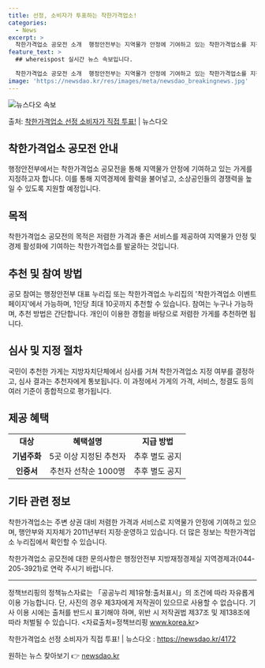 ```yaml
---
title: 선정, 소비자가 투표하는 착한가격업소!
categories:
  - News
excerpt: >
  착한가격업소 공모전 소개  행정안전부는 지역물가 안정에 기여하고 있는 착한가격업소를 지정·확대하기 위해 ‘착…
feature_text: >
  ## whereispost 실시간 뉴스 속보입니다.

  착한가격업소 공모전 소개  행정안전부는 지역물가 안정에 기여하고 있는 착한가격업소를 지정·확대하기 위해 ‘착…
image: 'https://newsdao.kr/res/images/meta/newsdao_breakingnews.jpg'
---
```


![뉴스다오 속보](https://newsdao.kr/res/images/meta/newsdao_breakingnews.jpg)

<p>출처: <a href="https://newsdao.kr/4172" rel="dofollow">착한가격업소 선정 소비자가 직접 투표!</a> | 뉴스다오</p>

<h2 data-ke-size="size26">착한가격업소 공모전 안내</h2>
<p data-ke-size="size16">행정안전부에서는 착한가격업소 공모전을 통해 지역물가 안정에 기여하고 있는 가게를 지정하고자 합니다. 이를 통해 지역경제에 활력을 불어넣고, 소상공인들의 경쟁력을 높일 수 있도록 지원할 예정입니다.</p>

<h2 data-ke-size="size24">목적</h2>
<p data-ke-size="size16">착한가격업소 공모전의 목적은 저렴한 가격과 좋은 서비스를 제공하여 지역물가 안정 및 경제 활성화에 기여하는 착한가격업소를 발굴하는 것입니다.</p>

<h2 data-ke-size="size24">추천 및 참여 방법</h2>
<p data-ke-size="size16">공모 참여는 행정안전부 대표 누리집 또는 착한가격업소 누리집의 '착한가격업소 이벤트 페이지'에서 가능하며, 1인당 최대 10곳까지 추천할 수 있습니다. 참여는 누구나 가능하며, 추천 방법은 간단합니다. 개인이 이용한 경험을 바탕으로 저렴한 가게를 추천하면 됩니다.</p>

<h2 data-ke-size="size24">심사 및 지정 절차</h2>
<p data-ke-size="size16">국민이 추천한 가게는 지방자치단체에서 심사를 거쳐 착한가격업소 지정 여부를 결정하고, 심사 결과는 추천자에게 통보됩니다. 이 과정에서 가게의 가격, 서비스, 청결도 등의 여러 기준이 종합적으로 평가됩니다.</p>

<h2 data-ke-size="size24">제공 혜택</h2>
<table>
	<tr>
		<td style="text-align: center; height: 17px;"><b>대상</b></td>
		<td style="text-align: center; height: 17px;"><b>혜택설명</b></td>
		<td style="text-align: center; height: 17px;"><b>지급 방법</b></td>
	</tr>
	<tr>
		<td style="text-align: center; height: 17px;"><b>기념주화</b></td>
		<td style="text-align: center; height: 17px;">5곳 이상 지정된 추천자</td>
		<td style="text-align: center; height: 17px;">추후 별도 공지</td>
	</tr>
	<tr>
		<td style="text-align: center; height: 17px;"><b>인증서</b></td>
		<td style="text-align: center; height: 17px;">추천자 선착순 1000명</td>
		<td style="text-align: center; height: 17px;">추후 별도 공지</td>
	</tr>
</table>

<h2 data-ke-size="size24">기타 관련 정보</h2>
<p data-ke-size="size16">착한가격업소는 주변 상권 대비 저렴한 가격과 서비스로 지역물가 안정에 기여하고 있으며, 행안부와 지자체가 2011년부터 지정·운영하고 있습니다. 더 많은 정보는 착한가격업소 누리집에서 확인할 수 있습니다.</p>
<p data-ke-size="size16">착한가격업소 공모전에 대한 문의사항은 행정안전부 지방재정경제실 지역경제과(044-205-3921)로 연락 주시기 바랍니다.</p>
<hr>
<p data-ke-size="size16">정책브리핑의 정책뉴스자료는 「공공누리 제1유형:출처표시」의 조건에 따라 자유롭게 이용 가능합니다. 단, 사진의 경우 제3자에게 저작권이 있으므로 사용할 수 없습니다. 기사 이용 시에는 출처를 반드시 표기해야 하며, 위반 시 저작권법 제37조 및 제138조에 따라 처벌될 수 있습니다. &lt;자료출처=정책브리핑 <a href="www.korea.kr">www.korea.kr</a>&gt;</p>
<p data-ke-size="size16">착한가격업소 선정 소비자가 직접 투표! | 뉴스다오 : <a href="https://newsdao.kr/4172">https://newsdao.kr/4172</a></p>
 

원하는 뉴스 찾아보기 👉 <a href="https://newsdao.kr" rel="dofollow">newsdao.kr</a>



